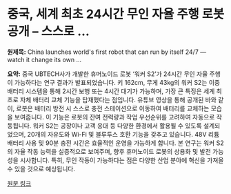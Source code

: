 # 중국, 세계 최초 24시간 무인 자율 주행 로봇 공개 – 스스로 …

**원제목:** China launches world's first robot that can run by itself 24/7 — watch it change its own ...

**요약:** 중국 UBTECH사가 개발한 휴머노이드 로봇 ‘워커 S2’가 24시간 무인 자율 주행이 가능하다는 연구 결과가 발표되었습니다.  키 162cm, 무게 43kg의 워커 S2는 이중 배터리 시스템을 통해 2시간 보행 또는 4시간 대기가 가능하며, 가장 큰 특징은 세계 최초로 자체 배터리 교체 기능을 탑재했다는 점입니다.  유튜브 영상을 통해 공개된 바와 같이, 로봇은 배터리 방전 시 스스로 충전 스테이션으로 이동하여 배터리를 교체하는 모습을 보여줍니다.  이 기능은 로봇의 잔여 전력량과 작업 우선순위를 고려하여 자동으로 작동됩니다.  워커 S2는 공장이나 고객 응대 등 다양한 환경에서 활용될 수 있도록 설계되었으며, 20개의 자유도와 Wi-Fi 및 블루투스 호환 기능을 갖추고 있습니다.  48V 리튬 배터리 사용 및 90분 충전 시간은 효율적인 운영을 가능하게 합니다.  본 연구는 워커 S2의 자율 작동 능력을 실증적으로 보여주며,  향후 휴머노이드 로봇의 상용화 및 발전 가능성을 시사합니다.  특히,  무인 작동이 가능하다는 점은 다양한 산업 분야에 혁신을 가져올 수 있을 것으로 예상됩니다.

[원문 링크](https://www.livescience.com/technology/robotics/china-launches-worlds-first-robot-that-can-run-by-itself-24-7-watch-it-change-its-own-batteries-in-unsettling-new-footage)
